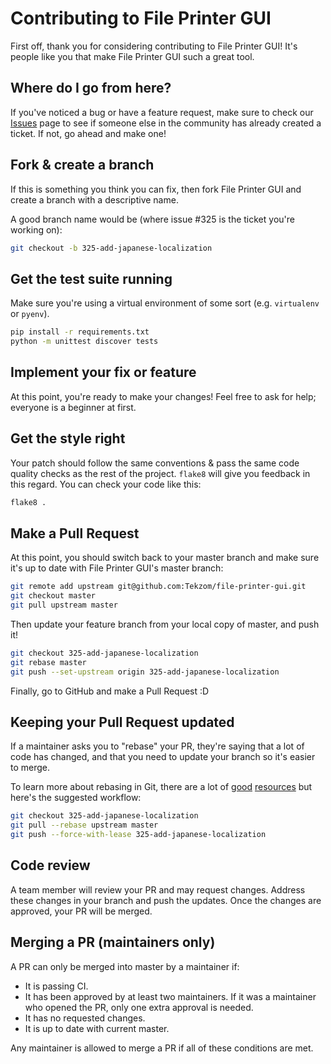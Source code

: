 # Contributing to File Printer GUI

First off, thank you for considering contributing to File Printer GUI! It's people like you that make File Printer GUI such a great tool.

## Where do I go from here?

If you've noticed a bug or have a feature request, make sure to check our [Issues](https://github.com/Tekzom/file-printer-gui/issues) page to see if someone else in the community has already created a ticket. If not, go ahead and make one!

## Fork & create a branch

If this is something you think you can fix, then fork File Printer GUI and create a branch with a descriptive name.

A good branch name would be (where issue #325 is the ticket you're working on):

```sh
git checkout -b 325-add-japanese-localization
```

## Get the test suite running

Make sure you're using a virtual environment of some sort (e.g. `virtualenv` or `pyenv`).

```sh
pip install -r requirements.txt
python -m unittest discover tests
```

## Implement your fix or feature

At this point, you're ready to make your changes! Feel free to ask for help; everyone is a beginner at first.

## Get the style right

Your patch should follow the same conventions & pass the same code quality checks as the rest of the project. `flake8` will give you feedback in this regard. You can check your code like this:

```sh
flake8 .
```

## Make a Pull Request

At this point, you should switch back to your master branch and make sure it's up to date with File Printer GUI's master branch:

```sh
git remote add upstream git@github.com:Tekzom/file-printer-gui.git
git checkout master
git pull upstream master
```

Then update your feature branch from your local copy of master, and push it!

```sh
git checkout 325-add-japanese-localization
git rebase master
git push --set-upstream origin 325-add-japanese-localization
```

Finally, go to GitHub and make a Pull Request :D

## Keeping your Pull Request updated

If a maintainer asks you to "rebase" your PR, they're saying that a lot of code has changed, and that you need to update your branch so it's easier to merge.

To learn more about rebasing in Git, there are a lot of [good](https://git-scm.com/book/en/v2/Git-Branching-Rebasing) [resources](https://www.atlassian.com/git/tutorials/rewriting-history/git-rebase) but here's the suggested workflow:

```sh
git checkout 325-add-japanese-localization
git pull --rebase upstream master
git push --force-with-lease 325-add-japanese-localization
```

## Code review

A team member will review your PR and may request changes. Address these changes in your branch and push the updates. Once the changes are approved, your PR will be merged.

## Merging a PR (maintainers only)

A PR can only be merged into master by a maintainer if:

* It is passing CI.
* It has been approved by at least two maintainers. If it was a maintainer who opened the PR, only one extra approval is needed.
* It has no requested changes.
* It is up to date with current master.

Any maintainer is allowed to merge a PR if all of these conditions are met.
